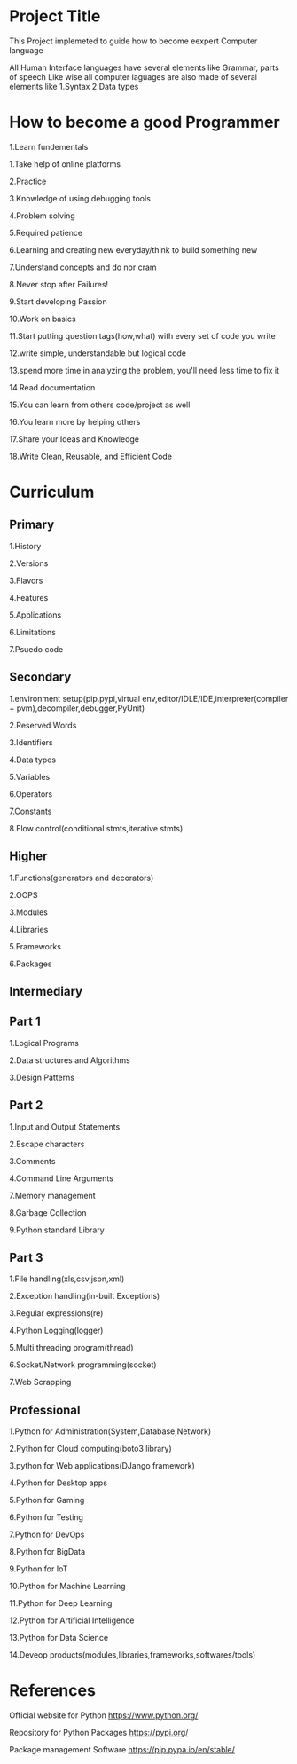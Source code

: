Project Title
================================
This Project implemeted to guide how to become eexpert Computer language

All Human Interface languages have several elements like Grammar, parts of speech  Like wise all computer  laguages are also made of several elements like 1.Syntax 2.Data types



How to become a good Programmer
=================================

1.Learn fundementals

1.Take help of online platforms

2.Practice

3.Knowledge of using debugging tools

4.Problem solving

5.Required patience

6.Learning and creating new everyday/think to build something new

7.Understand concepts and do nor cram

8.Never stop after Failures!

9.Start developing Passion 

10.Work on basics

11.Start putting question tags(how,what) with every set of code you write

12.write simple, understandable but logical code

13.spend more time in analyzing the problem, you'll need less time to fix it

14.Read documentation

15.You can learn from others code/project as well

16.You learn more by helping others

17.Share your Ideas and Knowledge

18.Write Clean, Reusable, and Efficient Code


Curriculum
=====================
Primary
----------------------
1.History

2.Versions

3.Flavors

4.Features

5.Applications

6.Limitations

7.Psuedo code


Secondary
---------------------------
1.environment setup(pip.pypi,virtual env,editor/IDLE/IDE,interpreter(compiler + pvm),decompiler,debugger,PyUnit)

2.Reserved Words

3.Identifiers

4.Data types

5.Variables

6.Operators

7.Constants

8.Flow control(conditional stmts,iterative stmts)


Higher 
-----------------------
1.Functions(generators and decorators)

2.OOPS	

3.Modules

4.Libraries

5.Frameworks

6.Packages


Intermediary
-------------------------------

Part 1
---------
1.Logical Programs

2.Data structures and  Algorithms

3.Design Patterns


Part 2
--------------

1.Input and Output Statements

2.Escape characters

3.Comments

4.Command Line Arguments

7.Memory management

8.Garbage Collection

9.Python standard Library


Part 3
----------------------
1.File handling(xls,csv,json,xml)

2.Exception handling(in-built Exceptions)

3.Regular expressions(re)

4.Python Logging(logger)

5.Multi threading program(thread)

6.Socket/Network programming(socket)

7.Web Scrapping


Professional
-------------------------------------------
1.Python for  Administration(System,Database,Network)

2.Python for Cloud computing(boto3 library)

3.python for Web applications(DJango framework)

4.Python for Desktop apps

5.Python for Gaming

6.Python for Testing

7.Python for DevOps

8.Python for BigData

9.Python for IoT

10.Python for Machine Learning

11.Python for Deep Learning

12.Python for Artificial Intelligence

13.Python for Data Science

14.Deveop products(modules,libraries,frameworks,softwares/tools)


References
===================================
Official website for Python
https://www.python.org/

Repository for Python Packages
https://pypi.org/

Package management Software
https://pip.pypa.io/en/stable/



















